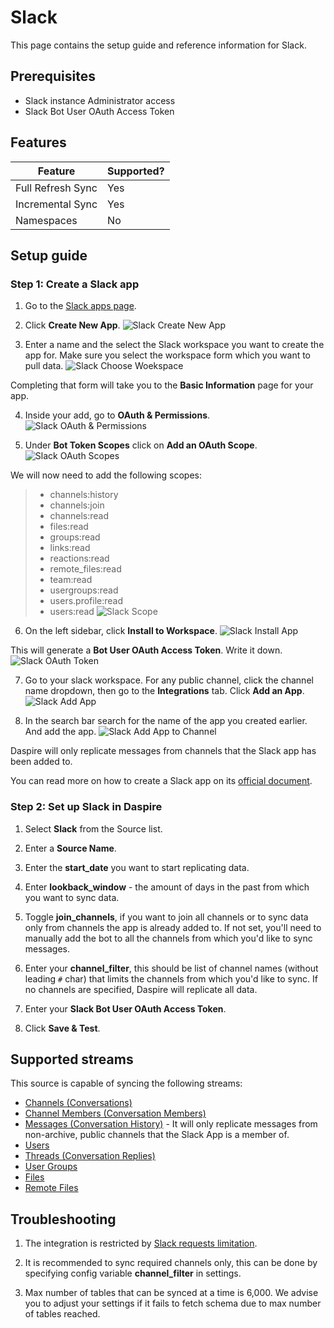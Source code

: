 # Slack

This page contains the setup guide and reference information for Slack.

## Prerequisites

* Slack instance Administrator access
* Slack Bot User OAuth Access Token

## Features

| Feature | Supported? |
| --- | --- |
| Full Refresh Sync | Yes |
| Incremental Sync | Yes |
| Namespaces | No |

## Setup guide

### Step 1: Create a Slack app

1. Go to the [Slack apps page](https://api.slack.com/apps).

2. Click **Create New App**.
![Slack Create New App](/docs/setup-guide/assets/images/slack-create-app.jpg "Slack Create New App")

3. Enter a name and the select the Slack workspace you want to create the app for. Make sure you select the workspace form which you want to pull data.
![Slack Choose Woekspace](/docs/setup-guide/assets/images/slack-choose-workspace.jpg "Slack Choose Woekspace")

  Completing that form will take you to the **Basic Information** page for your app.

4. Inside your add, go to **OAuth & Permissions**.
![Slack OAuth & Permissions](/docs/setup-guide/assets/images/slack-permissions.jpg "Slack OAuth & Permissions")

5. Under **Bot Token Scopes** click on **Add an OAuth Scope**.
![Slack OAuth Scopes](/docs/setup-guide/assets/images/slack-oauth-scopes.jpg "Slack OAuth Scopes")

  We will now need to add the following scopes:

  > * channels:history
  > * channels:join
  > * channels:read
  > * files:read
  > * groups:read
  > * links:read
  > * reactions:read
  > * remote_files:read
  > * team:read
  > * usergroups:read
  > * users.profile:read
  > * users:read
![Slack Scope](/docs/setup-guide/assets/images/slack-scopes.jpg "Slack Scopes")

6. On the left sidebar, click **Install to Workspace**.
![Slack Install App](/docs/setup-guide/assets/images/slack-install-app.jpg "Slack Install App")

  This will generate a **Bot User OAuth Access Token**. Write it down.
  ![Slack OAuth Token](/docs/setup-guide/assets/images/slack-oauth-token.jpg "Slack OAuth Token")

7. Go to your slack workspace. For any public channel, click the channel name dropdown, then go to the **Integrations** tab. Click **Add an App**.
![Slack Add App](/docs/setup-guide/assets/images/slack-add-app.jpg "Slack Add App")

8. In the search bar search for the name of the app you created earlier. And add the app.
![Slack Add App to Channel](/docs/setup-guide/assets/images/slack-add-app-to-channel.jpg "Slack Add App to Channel")

Daspire will only replicate messages from channels that the Slack app has been added to.

You can read more on how to create a Slack app on its [official document](https://api.slack.com/start/quickstart).

### Step 2: Set up Slack in Daspire

1. Select **Slack** from the Source list.

2. Enter a **Source Name**.

3. Enter the **start_date** you want to start replicating data.

4. Enter **lookback_window** - the amount of days in the past from which you want to sync data.

5. Toggle **join_channels**, if you want to join all channels or to sync data only from channels the app is already added to. If not set, you'll need to manually add the bot to all the channels from which you'd like to sync messages.

6. Enter your **channel_filter**, this should be list of channel names (without leading `#` char) that limits the channels from which you'd like to sync. If no channels are specified, Daspire will replicate all data.

7. Enter your **Slack Bot User OAuth Access Token**.

8. Click **Save & Test**.

## Supported streams

This source is capable of syncing the following streams:

* [Channels (Conversations)](https://api.slack.com/methods/conversations.list)
* [Channel Members (Conversation Members)](https://api.slack.com/methods/conversations.members)
* [Messages (Conversation History)](https://api.slack.com/methods/conversations.history) -  It will only replicate messages from non-archive, public channels that the Slack App is a member of.
* [Users](https://api.slack.com/methods/users.list)
* [Threads (Conversation Replies)](https://api.slack.com/methods/conversations.replies)
* [User Groups](https://api.slack.com/methods/usergroups.list)
* [Files](https://api.slack.com/methods/files.list)
* [Remote Files](https://api.slack.com/methods/files.remote.list)

## Troubleshooting

1. The integration is restricted by [Slack requests limitation](https://api.slack.com/docs/rate-limits).

2. It is recommended to sync required channels only, this can be done by specifying config variable **channel_filter** in settings.

3. Max number of tables that can be synced at a time is 6,000. We advise you to adjust your settings if it fails to fetch schema due to max number of tables reached.
